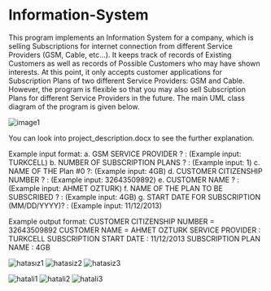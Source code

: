 # Information-System

This program implements an Information System for a company, which is selling Subscriptions for internet connection from different Service Providers (GSM, Cable, etc…). 
It keeps track of records of Existing Customers as well as records of Possible Customers who may have shown interests. At this point, it only accepts customer applications for Subscription Plans of two different Service Providers: GSM and Cable. 
However, the program is flexible so that you may also sell Subscription Plans for different Service Providers in the future. 
The main UML class diagram of the program is given below.

![image1](https://github.com/gulsoy83/Information-System/assets/46426033/ca41add4-e17c-41dc-8cdc-32aa9f9f587a)

You can look into project_description.docx to see the further explanation.

Example input format:
a.	GSM SERVICE PROVIDER ? :  (Example input: TURKCELL)
b.	NUMBER OF SUBSCRIPTION PLANS ? : (Example input: 1)
c.	NAME OF THE Plan #0 ?:  (Example input: 4GB) 
d.	CUSTOMER CITIZENSHIP NUMBER ? : (Example input: 32643509892)
e.	CUSTOMER NAME ? :  (Example input: AHMET OZTURK)
f.	NAME OF THE PLAN TO BE SUBSCRIBED ? : (Example input: 4GB)
g.	START DATE FOR SUBSCRIPTION (MM/DD/YYYY)? : (Example input: 11/12/2013)

Example output format:
CUSTOMER CITIZENSHIP NUMBER = 32643509892
CUSTOMER NAME = AHMET OZTURK
SERVICE PROVIDER : TURKCELL
SUBSCRIPTION START DATE : 11/12/2013 
SUBSCRIPTION PLAN NAME : 4GB



![hatasız1](https://github.com/gulsoy83/Information-System/assets/46426033/d7c7480d-bd16-46b3-b900-7b9e2f7eefd4)
![hatasiz2](https://github.com/gulsoy83/Information-System/assets/46426033/a9438702-432d-4fe9-a3b5-93be9e375cc2)
![hatasiz3](https://github.com/gulsoy83/Information-System/assets/46426033/d3beeb90-56eb-49bd-a8ff-e22d46877887)

![hatali1](https://github.com/gulsoy83/Information-System/assets/46426033/582c71a0-025e-4b47-af72-294eae97fdd7)
![hatali2](https://github.com/gulsoy83/Information-System/assets/46426033/f18de64a-9794-49b9-b1d9-943e3e70c932)
![hatali3](https://github.com/gulsoy83/Information-System/assets/46426033/650bfc14-174c-4087-a056-0ac15943bcd3)


